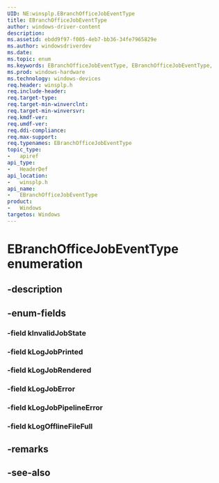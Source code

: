 ```yaml
---
UID: NE:winsplp.EBranchOfficeJobEventType
title: EBranchOfficeJobEventType
author: windows-driver-content
description: 
ms.assetid: ebdd9f97-f005-4eb7-bb36-34fe7965829e
ms.author: windowsdriverdev
ms.date: 
ms.topic: enum
ms.keywords: EBranchOfficeJobEventType, EBranchOfficeJobEventType, 
ms.prod: windows-hardware
ms.technology: windows-devices
req.header: winsplp.h
req.include-header:
req.target-type:
req.target-min-winverclnt:
req.target-min-winversvr:
req.kmdf-ver:
req.umdf-ver:
req.ddi-compliance:
req.max-support:
req.typenames: EBranchOfficeJobEventType
topic_type: 
-	apiref
api_type: 
-	HeaderDef
api_location: 
-	winsplp.h
api_name: 
-	EBranchOfficeJobEventType
product: 
-   Windows
targetos: Windows
---
```


# EBranchOfficeJobEventType enumeration

## -description



## -enum-fields

### -field kInvalidJobState 
### -field kLogJobPrinted 
### -field kLogJobRendered 
### -field kLogJobError 
### -field kLogJobPipelineError 
### -field kLogOfflineFileFull 

## -remarks

## -see-also